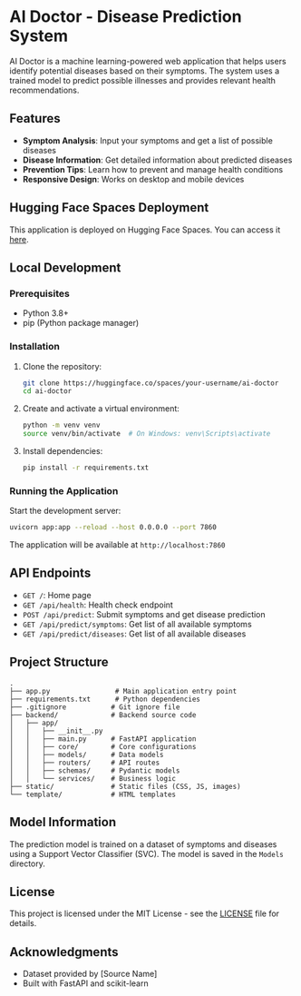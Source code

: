# AI Doctor - Disease Prediction System

AI Doctor is a machine learning-powered web application that helps users identify potential diseases based on their symptoms. The system uses a trained model to predict possible illnesses and provides relevant health recommendations.

## Features

- **Symptom Analysis**: Input your symptoms and get a list of possible diseases
- **Disease Information**: Get detailed information about predicted diseases
- **Prevention Tips**: Learn how to prevent and manage health conditions
- **Responsive Design**: Works on desktop and mobile devices

## Hugging Face Spaces Deployment

This application is deployed on Hugging Face Spaces. You can access it [here](https://huggingface.co/spaces/your-username/ai-doctor).

## Local Development

### Prerequisites

- Python 3.8+
- pip (Python package manager)

### Installation

1. Clone the repository:
   ```bash
   git clone https://huggingface.co/spaces/your-username/ai-doctor
   cd ai-doctor
   ```

2. Create and activate a virtual environment:
   ```bash
   python -m venv venv
   source venv/bin/activate  # On Windows: venv\Scripts\activate
   ```

3. Install dependencies:
   ```bash
   pip install -r requirements.txt
   ```

### Running the Application

Start the development server:
```bash
uvicorn app:app --reload --host 0.0.0.0 --port 7860
```

The application will be available at `http://localhost:7860`

## API Endpoints

- `GET /`: Home page
- `GET /api/health`: Health check endpoint
- `POST /api/predict`: Submit symptoms and get disease prediction
- `GET /api/predict/symptoms`: Get list of all available symptoms
- `GET /api/predict/diseases`: Get list of all available diseases

## Project Structure

```
.
├── app.py                # Main application entry point
├── requirements.txt      # Python dependencies
├── .gitignore           # Git ignore file
├── backend/             # Backend source code
│   ├── app/
│   │   ├── __init__.py
│   │   ├── main.py      # FastAPI application
│   │   ├── core/        # Core configurations
│   │   ├── models/      # Data models
│   │   ├── routers/     # API routes
│   │   ├── schemas/     # Pydantic models
│   │   └── services/    # Business logic
├── static/              # Static files (CSS, JS, images)
└── template/            # HTML templates
```

## Model Information

The prediction model is trained on a dataset of symptoms and diseases using a Support Vector Classifier (SVC). The model is saved in the `Models` directory.

## License

This project is licensed under the MIT License - see the [LICENSE](LICENSE) file for details.

## Acknowledgments

- Dataset provided by [Source Name]
- Built with FastAPI and scikit-learn
